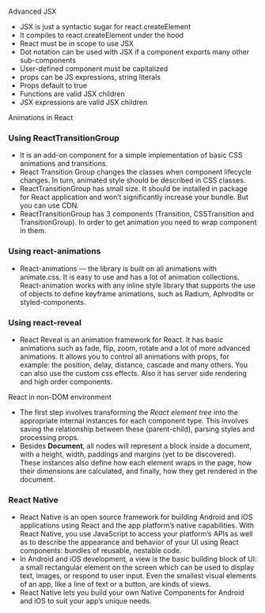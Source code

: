 Advanced JSX

- JSX is just a syntactic sugar for react.createElement
- It compiles to react.createElement under the hood
- React must be in scope to use JSX
- Dot notation can be used with JSX if a component exports many other sub-components
- User-defined component must be capitalized
- props can be JS expressions, string literals
- Props default to true
- Functions are valid JSX children
- JSX expressions are valid JSX children

Animations in React

### Using ReactTransitionGroup

- It is an add-on component for a simple implementation of basic CSS animations and transitions.
- React Transition Group changes the classes when component lifecycle changes. In turn, animated style should be described in CSS classes.
- ReactTransitionGroup has small size. It should be installed in package for React application and won’t significantly increase your bundle. But you can use CDN.
- ReactTransitionGroup has 3 components (Transition, CSSTransition and TransitionGroup). In order to get animation you need to wrap component in them.

### Using react-animations

- React-animations — the library is built on all animations with animate.css. It is easy to use and has a lot of animation collections. 
React-animation works with any inline style library that supports the use of objects to define keyframe animations, such as Radium, Aphrodite or styled-components.

### Using react-reveal

- React Reveal is an animation framework for React. It has basic animations such as fade, flip, zoom, rotate and a lot of more advanced animations. 
It allows you to control all animations with props, for example: the position, delay, distance, cascade and many others. You can also use the custom css effects. 
Also it has server side rendering and high order components.

React in non-DOM environment

- The first step involves transforming the *React element tree* into the appropriate internal instances for each component type. This involves saving the relationship between these (parent-child), parsing styles and processing props.
- Besides **Document**, all nodes will represent a block inside a document, with a height, width, paddings and margins (yet to be discovered). These instances also define how each element wraps in the page, how their dimensions are calculated, and finally, how they get rendered in the document.

### React Native

- React Native is an open source framework for building Android and iOS applications using React and the app platform’s native capabilities. 
With React Native, you use JavaScript to access your platform’s APIs as well as to describe the appearance and behavior of your UI using React components: 
bundles of reusable, nestable code.
- In Android and iOS development, a view is the basic building block of UI: a small rectangular element on the screen which can be used to display text, 
images, or respond to user input. Even the smallest visual elements of an app, like a line of text or a button, are kinds of views.
- React Native lets you build your own Native Components for Android and iOS to suit your app’s unique needs.
